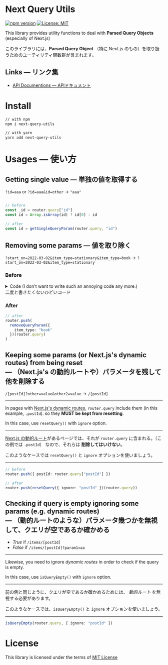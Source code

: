 # Next Query Utils

[![npm version](https://badge.fury.io/js/next-query-utils.svg)](https://badge.fury.io/js/next-query-utils)
[![License: MIT](https://img.shields.io/badge/License-MIT-yellow.svg)](https://opensource.org/licenses/MIT)

This library provides utility functions to deal with **Parsed Query Objects** (especially of Next.js)

このライブラリには、**Parsed Query Object** （特に Next.js のもの）を取り扱うためのユーティリティ関数群が含まれます。

## Links &mdash; リンク集

- [API Documentions &mdash; APIドキュメント](https://honey32.github.io/next-query-utils/)

# Install

```sh
// with npm
npm i next-query-utils

// with yarn
yarn add next-query-utils
```

# Usages &mdash; 使い方

## Getting single value &mdash; 単独の値を取得する

`?id=aaa` or `?id=aaa&id=other` -> `"aaa"`

```ts

// before
const _id = router.query["id"]
const id = Array.isArray(id) ? id[0] : id

// after
const id = getSingleQueryParam(router.query, "id")
```




## Removing some params &mdash; 値を取り除く

`?start_on=2022-03-02&item_type=stationary&item_type=book`
-> `?start_on=2022-03-02&item_type=stationary`

### Before

<details><summary>Code (I don't want to write such an annoying code any more.)<br/>二度と書きたくないひどいコード </summary><div>

```ts
// before
const removeQuery = (
  query: ParsedUrlQuery, 
  key: string,
  pred: string
) => {
  const value = query[key]

  // if empty, leave query as it is.
  if (!value) return query;
  if (Array.isArray(value)) {
    if(value.length === 0) return query;

    // if non-empty array of string
    return { ...acc, [key]: value.filter(s => s !== pred) };
  }

  // if single string (not empty)
  return { ...acc, [key]: (s !== value) ? value : [] };
}
```

</div>
</details>

### After

```ts
// after
router.push(
  removeQueryParam({ 
    item_type: "book"
  })(router.query)
)
```

## Keeping some params (or Next.js's dynamic routes) from being reset <br/> &mdash; （Next.js's の動的ルートや）パラメータを残して他を削除する

`/[postId]?other=value&other2=value`
-> `/[postId]`

---

In pages with [Next.js's dynamic routes](https://nextjs.org/docs/routing/dynamic-routes), `router.query` include them (in this example, `.postId`). so they **MUST be kept from resetting**.

In this case, use `resetQuery()` with `ignore` option. 

---

[Next.js の動的ルート](https://nextjs.org/docs/routing/dynamic-routes)があるページでは、それが `router.query` に含まれる。（この例では `.postId`） なので、それらは **削除してはいけない**。

このようなケースでは `resetQuery()` と `ignore` オプションを使いましょう。 

---

```ts
// before
router.push({ postId: router.query["postId"] })

// after
router.push(resetQuery({ ignore: "postId" })(router.query))
```

## Checking if query is empty ignoring some params (e.g. dynamic routes)<br/>&mdash; （動的ルートのような）パラメータ幾つかを無視して、クエリが空であるか確かめる

- *True* if `/items/[postId]`
- *False* if `/items/[postId]?param1=aa`

---

Likewise, you need to ignore *dynamic routes* in order to check if the query is empty.

In this case, use `isQueryEmpty()` with `ignore` option. 

---

前の例と同じように、クエリが空であるか確かめるためには、
*動的ルート* を無視する必要があります。

このようなケースでは、`isQueryEmpty()` と `ignore` オプションを使いましょう。

---

```ts
isQueryEmpty(router.query, { ignore: "postId" })
```

# License

This library is licensed under the terms of [MIT License](/license)
